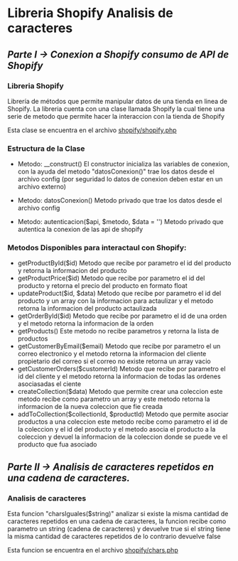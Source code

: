 
# Libreria Shopify Analisis de caracteres

## **_Parte I -> Conexion a Shopify consumo de API de Shopify_**
### Libreria Shopify
Librería de métodos que permite manipular datos de una tienda en linea de Shopify.
La libreria cuenta con una clase llamada Shopify la cual tiene una serie de metodo que permite hacer la interaccion con la tienda de Shopify

Esta clase se encuentra en el archivo  [shopify/shopify.php](https://github.com/Geekerypro/cafeteria/tree/master/config)

### Estructura de la Clase
* Metodo: __construct()
    El constructor inicializa las variables de conexion, con la ayuda del metodo "datosConexion()" trae los datos desde el archivo config (por seguridad lo datos de conexion deben estar en un archivo externo)

* Metodo: datosConexion()
    Metodo privado que trae los datos desde el archivo config

* Metodo: autenticacion($api, $metodo, $data = '')
    Metodo privado que autentica la conexion de las api de shopify


### Metodos Disponibles para interactaul con Shopify:

* getProductById($id)
    Metodo que recibe por parametro el id del producto y retorna la informacion del producto
* getProductPrice($id)
    Metodo que recibe por parametro el id del producto y retorna el precio del producto en formato float
* updateProduct($id, $data)
    Metodo que recibe por parametro el id del producto y un array con la informacion para actaulizar y el metodo retorna la informacion del producto actaulizada
* getOrderById($id)
    Metodo que recibe por parametro el id de una orden y el metodo retorna la informacion de la orden
* getProducts()
    Este metodo no recibe parametros y retorna la lista de productos
* getCustomerByEmail($email)
    Metodo que recibe por parametro el un correo electronico y el metodo retorna la informacion del cliente propietario del correo si el correo no existe retorna un array vacio
* getCustomerOrders($customerId)
    Metodo que recibe por parametro el id del cliente y el metodo retorna la informacion de todas las ordenes asociasadas el ciente
* createCollection($data)
    Metodo que permite crear una coleccion este metodo recibe como parametro un array y este metodo retorna la informacion de la nueva coleccion que fie creada
* addToCollection($collectionId, $productId)
    Metodo que permite asociar productos a una coleccion este metodo recibe como parametro el id de la coleccion y el id del producto y el metodo asocia el producto a la coleccion y devuel la informacion de la coleccion donde se puede ve el producto que fua asociado


## **_Parte II -> Analisis de caracteres repetidos en una cadena de caracteres._**
### Analisis de caracteres
Esta funcion "charsIguales($string)" analizar si existe la misma cantidad de caracteres repetidos en una cadena de caracteres, la funcion recibe como parametro un string (cadena de caracteres) y devuelve true si el string tiene la misma cantidad de caracteres repetidos de lo contrario devuelve false

Esta funcion se encuentra en el archivo [shopify/chars.php](https://github.com/Geekerypro/cafeteria/tree/master/config)